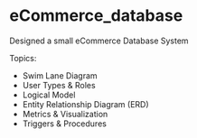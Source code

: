 # eCommerce_database
Designed a small eCommerce Database System 


Topics:
- Swim Lane Diagram
- User Types & Roles
- Logical Model
- Entity Relationship Diagram (ERD)
- Metrics & Visualization
- Triggers & Procedures
